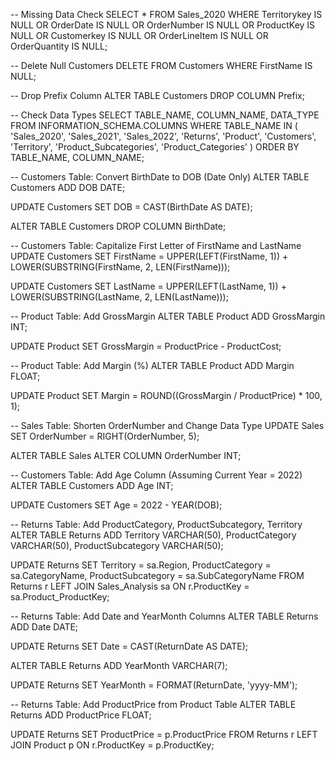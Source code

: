 -- Missing Data Check
SELECT * FROM Sales_2020
WHERE Territorykey IS NULL 
   OR OrderDate IS NULL 
   OR OrderNumber IS NULL 
   OR ProductKey IS NULL 
   OR Customerkey IS NULL 
   OR OrderLineItem IS NULL 
   OR OrderQuantity IS NULL;

-- Delete Null Customers
DELETE FROM Customers
WHERE FirstName IS NULL;

-- Drop Prefix Column
ALTER TABLE Customers DROP COLUMN Prefix;

-- Check Data Types
SELECT 
    TABLE_NAME,
    COLUMN_NAME,
    DATA_TYPE
FROM INFORMATION_SCHEMA.COLUMNS
WHERE TABLE_NAME IN (
    'Sales_2020', 'Sales_2021', 'Sales_2022', 'Returns', 'Product',
    'Customers', 'Territory', 'Product_Subcategories', 'Product_Categories'
)
ORDER BY TABLE_NAME, COLUMN_NAME;

-- Customers Table: Convert BirthDate to DOB (Date Only)
ALTER TABLE Customers ADD DOB DATE;

UPDATE Customers
SET DOB = CAST(BirthDate AS DATE);

ALTER TABLE Customers DROP COLUMN BirthDate;

-- Customers Table: Capitalize First Letter of FirstName and LastName
UPDATE Customers
SET FirstName = UPPER(LEFT(FirstName, 1)) + LOWER(SUBSTRING(FirstName, 2, LEN(FirstName)));

UPDATE Customers
SET LastName = UPPER(LEFT(LastName, 1)) + LOWER(SUBSTRING(LastName, 2, LEN(LastName)));

-- Product Table: Add GrossMargin
ALTER TABLE Product ADD GrossMargin INT;

UPDATE Product
SET GrossMargin = ProductPrice - ProductCost;

-- Product Table: Add Margin (%)
ALTER TABLE Product ADD Margin FLOAT;

UPDATE Product
SET Margin = ROUND((GrossMargin / ProductPrice) * 100, 1);

-- Sales Table: Shorten OrderNumber and Change Data Type
UPDATE Sales
SET OrderNumber = RIGHT(OrderNumber, 5);

ALTER TABLE Sales
ALTER COLUMN OrderNumber INT;

-- Customers Table: Add Age Column (Assuming Current Year = 2022)
ALTER TABLE Customers ADD Age INT;

UPDATE Customers
SET Age = 2022 - YEAR(DOB);

-- Returns Table: Add ProductCategory, ProductSubcategory, Territory
ALTER TABLE Returns
ADD Territory VARCHAR(50),
    ProductCategory VARCHAR(50),
    ProductSubcategory VARCHAR(50);

UPDATE Returns
SET Territory = sa.Region,
    ProductCategory = sa.CategoryName,
    ProductSubcategory = sa.SubCategoryName
FROM Returns r
LEFT JOIN Sales_Analysis sa ON r.ProductKey = sa.Product_ProductKey;

-- Returns Table: Add Date and YearMonth Columns
ALTER TABLE Returns ADD Date DATE;

UPDATE Returns
SET Date = CAST(ReturnDate AS DATE);

ALTER TABLE Returns ADD YearMonth VARCHAR(7);

UPDATE Returns
SET YearMonth = FORMAT(ReturnDate, 'yyyy-MM');

-- Returns Table: Add ProductPrice from Product Table
ALTER TABLE Returns ADD ProductPrice FLOAT;

UPDATE Returns
SET ProductPrice = p.ProductPrice
FROM Returns r
LEFT JOIN Product p ON r.ProductKey = p.ProductKey;
